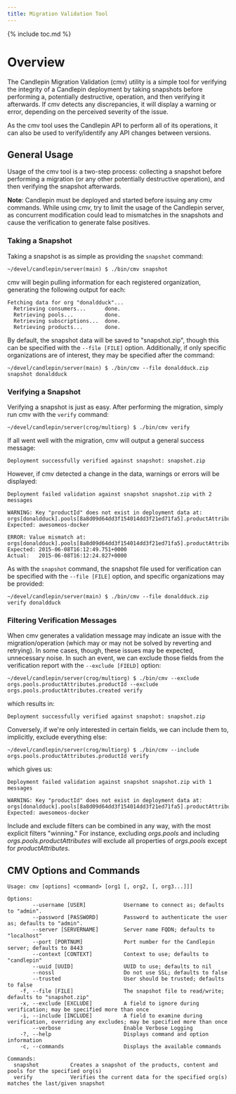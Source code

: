 ```yaml
---
title: Migration Validation Tool
---
```

{% include toc.md %}

# Overview

The Candlepin Migration Validation (cmv) utility is a simple tool for verifying the integrity of a
Candlepin deployment by taking snapshots before performing a, potentially destructive, operation,
and then verifying it afterwards. If cmv detects any discrepancies, it will display a warning or
error, depending on the perceived severity of the issue.

As the cmv tool uses the Candlepin API to perform all of its operations, it can also be used to
verify/identify any API changes between versions.



## General Usage

Usage of the cmv tool is a two-step process: collecting a snapshot before performing a migration (or
any other potentially destructive operation), and then verifying the snapshot afterwards.

__Note__: Candlepin must be deployed and started before issuing any cmv commands. While using cmv, try
to limit the usage of the Candlepin server, as concurrent modification could lead to mismatches in
the snapshots and cause the verification to generate false positives.


### Taking a Snapshot
Taking a snapshot is as simple as providing the ```snapshot``` command:

```~/devel/candlepin/server(main) $ ./bin/cmv snapshot```

cmv will begin pulling information for each registered organization, generating the following
output for each:

```
Fetching data for org "donaldduck"...
  Retrieving consumers...      done.
  Retrieving pools...          done.
  Retrieving subscriptions...  done.
  Retrieving products...       done.
```

By default, the snapshot data will be saved to "snapshot.zip", though this can be specified with the
```--file [FILE]``` option. Additionally, if only specific organizations are of interest, they may
be specified after the command:

```~/devel/candlepin/server(main) $ ./bin/cmv --file donaldduck.zip snapshot donaldduck```



### Verifying a Snapshot
Verifying a snapshot is just as easy. After performing the migration, simply run cmv with the
```verify``` command:

```~/devel/candlepin/server(crog/multiorg) $ ./bin/cmv verify```

If all went well with the migration, cmv will output a general success message:

```Deployment successfully verified against snapshot: snapshot.zip```

However, if cmv detected a change in the data, warnings or errors will be displayed:

```
Deployment failed validation against snapshot snapshot.zip with 2 messages

WARNING: Key "productId" does not exist in deployment data at: orgs[donaldduck].pools[8a8d09d64dd3f154014dd3f21ed71fa5].productAttributes[arch].productId
Expected: awesomeos-docker

ERROR: Value mismatch at: orgs[donaldduck].pools[8a8d09d64dd3f154014dd3f21ed71fa5].productAttributes[arch].created
Expected: 2015-06-08T16:12:49.751+0000
Actual:   2015-06-08T16:12:24.827+0000
```

As with the ```snapshot``` command, the snapshot file used for verification can be specified with
the ```--file [FILE]``` option, and specific organizations may be provided:

```~/devel/candlepin/server(main) $ ./bin/cmv --file donaldduck.zip verify donaldduck```



### Filtering Verification Messages
When cmv generates a validation message may indicate an issue with the migration/operation (which
may or may not be solved by reverting and retrying). In some cases, though, these issues may be
expected, unnecessary noise. In such an event, we can exclude those fields from the verification
report with the ```--exclude [FIELD]``` option:

```~/devel/candlepin/server(crog/multiorg) $ ./bin/cmv --exclude orgs.pools.productAttributes.productId --exclude orgs.pools.productAttributes.created verify```

which results in:

```Deployment successfully verified against snapshot: snapshot.zip```

Conversely, if we're only interested in certain fields, we can include them to, implicitly, exclude
everything else:

```~/devel/candlepin/server(crog/multiorg) $ ./bin/cmv --include orgs.pools.productAttributes.productId verify```

which gives us:

```
Deployment failed validation against snapshot snapshot.zip with 1 messages

WARNING: Key "productId" does not exist in deployment data at: orgs[donaldduck].pools[8a8d09d64dd3f154014dd3f21ed71fa5].productAttributes[arch].productId
Expected: awesomeos-docker
```

Include and exclude filters can be combined in any way, with the most explicit filters "winning."
For instance, excluding _orgs.pools_ and including _orgs.pools.productAttributes_ will exclude all
properties of _orgs.pools_ except for _productAttributes_.



## CMV Options and Commands
```
Usage: cmv [options] <command> [org1 [, org2, [, org3...]]]

Options:
        --username [USER]            Username to connect as; defaults to "admin".
        --password [PASSWORD]        Password to authenticate the user as; defaults to "admin".
        --server [SERVERNAME]        Server name FQDN; defaults to "localhost"
        --port [PORTNUM]             Port number for the Candlepin server; defaults to 8443
        --context [CONTEXT]          Context to use; defaults to "candlepin"
        --uuid [UUID]                UUID to use; defaults to nil
        --nossl                      Do not use SSL; defaults to false
        --trusted                    User should be trusted; defaults to false
    -f, --file [FILE]                The snapshot file to read/write; defaults to "snapshot.zip"
    -x, --exclude [EXCLUDE]          A field to ignore during verification; may be specified more than once
    -i, --include [INCLUDE]          A field to examine during verification, overriding any excludes; may be specified more than once
        --verbose                    Enable Verbose Logging
    -?, --help                       Displays command and option information
    -c, --commands                   Displays the available commands

Commands:
  snapshot          Creates a snapshot of the products, content and pools for the specified org(s)
  verify            Verifies the current data for the specified org(s) matches the last/given snapshot
```
